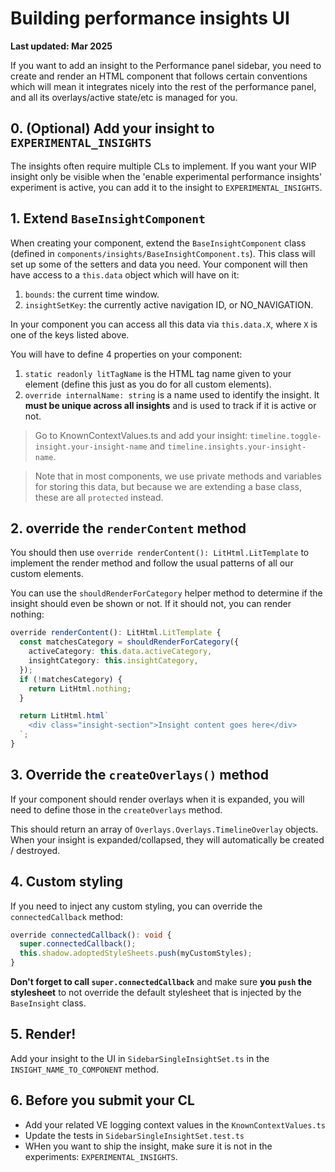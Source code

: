 # Building performance insights UI

**Last updated: Mar 2025**

If you want to add an insight to the Performance panel sidebar, you need to create and render an HTML component that follows certain conventions which will mean it integrates nicely into the rest of the performance panel, and all its overlays/active state/etc is managed for you.

## 0. (Optional) Add your insight to `EXPERIMENTAL_INSIGHTS`

The insights often require multiple CLs to implement. If you want your WIP insight only be visible when the 'enable experimental performance insights' experiment is active, you can add it to the insight to `EXPERIMENTAL_INSIGHTS`.

## 1. Extend `BaseInsightComponent`

When creating your component, extend the `BaseInsightComponent` class (defined in `components/insights/BaseInsightComponent.ts`). This class will set up some of the setters and data you need. Your component will then have access to a `this.data` object which will have on it:

1. `bounds`: the current time window.
2. `insightSetKey`: the currently active navigation ID, or NO_NAVIGATION.

In your component you can access all this data via `this.data.X`, where `X` is one of the keys listed above.

You will have to define 4 properties on your component:

1. `static readonly litTagName` is the HTML tag name given to your element (define this just as you do for all custom elements).
2. `override internalName: string` is a name used to identify the insight. It **must be unique across all insights** and is used to track if it is active or not.

> Go to KnownContextValues.ts and add your insight: `timeline.toggle-insight.your-insight-name` and `timeline.insights.your-insight-name`.

> Note that in most components, we use private methods and variables for storing this data, but because we are extending a base class, these are all `protected` instead.

## 2. override the `renderContent` method

You should then use `override renderContent(): LitHtml.LitTemplate` to implement the render method and follow the usual patterns of all our custom elements.

You can use the `shouldRenderForCategory` helper method to determine if the insight should even be shown or not. If it should not, you can render nothing:

```ts
override renderContent(): LitHtml.LitTemplate {
  const matchesCategory = shouldRenderForCategory({
    activeCategory: this.data.activeCategory,
    insightCategory: this.insightCategory,
  });
  if (!matchesCategory) {
    return LitHtml.nothing;
  }

  return LitHtml.html`
    <div class="insight-section">Insight content goes here</div>
  `;
}
```

## 3. Override the `createOverlays()` method

If your component should render overlays when it is expanded, you will need to define those in the `createOverlays` method.

This should return an array of `Overlays.Overlays.TimelineOverlay` objects. When your insight is expanded/collapsed, they will automatically be created / destroyed.

## 4. Custom styling

If you need to inject any custom styling, you can override the `connectedCallback` method:

```ts
override connectedCallback(): void {
  super.connectedCallback();
  this.shadow.adoptedStyleSheets.push(myCustomStyles);
}
```

**Don't forget to call `super.connectedCallback`** and make sure **you `push` the stylesheet** to not override the default stylesheet that is injected by the `BaseInsight` class.

## 5. Render!

Add your insight to the UI in `SidebarSingleInsightSet.ts` in the `INSIGHT_NAME_TO_COMPONENT` method.

## 6. Before you submit your CL

- Add your related VE logging context values in the `KnownContextValues.ts`
- Update the tests in `SidebarSingleInsightSet.test.ts`
- WHen you want to ship the insight, make sure it is not in the experiments: `EXPERIMENTAL_INSIGHTS`.

